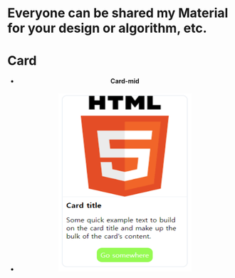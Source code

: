 # Everyone can be shared my Material for your design or algorithm, etc.

<h1>Card</h1>
<ul>
  <center>
    <li><h4>Card-mid</h4><li>
    <img src="./img/card-mid.png" width = '300' height = '400'/>
  </center>
</ul>
